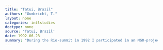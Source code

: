 ```yaml
---
title: "Tatui, Brazil"
authors: "Gumbricht, T."
layout: none
categories: intlstudies
doctype: none
source: 'Tatui, Brazil'
date: 1992-06-23
summary: "During the Rio-summit in 1992 I participated in an NGO-project for young street-chlidren in Tatui, Brazil. I also visited the Rio-summit and the alternative Rio-summit. The street children projected was reported at [Stockholm Water Conference in 1993](../conference/conf-minimum-entropy/)."
---
```

